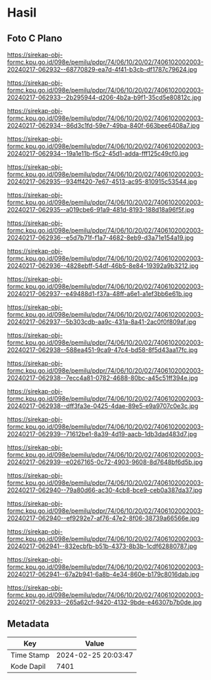 # Hasil

## Foto C Plano

https://sirekap-obj-formc.kpu.go.id/098e/pemilu/pdpr/74/06/10/20/02/7406102002003-20240217-062932--68770829-ea7d-4f41-b3cb-df1787c79624.jpg

https://sirekap-obj-formc.kpu.go.id/098e/pemilu/pdpr/74/06/10/20/02/7406102002003-20240217-062933--2b295944-d206-4b2a-b9f1-35cd5e80812c.jpg

https://sirekap-obj-formc.kpu.go.id/098e/pemilu/pdpr/74/06/10/20/02/7406102002003-20240217-062934--86d3c1fd-59e7-49ba-840f-663bee6408a7.jpg

https://sirekap-obj-formc.kpu.go.id/098e/pemilu/pdpr/74/06/10/20/02/7406102002003-20240217-062934--19a1e11b-f5c2-45d1-adda-fff125c49cf0.jpg

https://sirekap-obj-formc.kpu.go.id/098e/pemilu/pdpr/74/06/10/20/02/7406102002003-20240217-062935--934ff420-7e67-4513-ac95-810915c53544.jpg

https://sirekap-obj-formc.kpu.go.id/098e/pemilu/pdpr/74/06/10/20/02/7406102002003-20240217-062935--a019cbe6-91a9-481d-8193-188d18a96f5f.jpg

https://sirekap-obj-formc.kpu.go.id/098e/pemilu/pdpr/74/06/10/20/02/7406102002003-20240217-062936--e5d7b71f-f1a7-4682-8eb9-d3a71e154a19.jpg

https://sirekap-obj-formc.kpu.go.id/098e/pemilu/pdpr/74/06/10/20/02/7406102002003-20240217-062936--4828ebff-54df-46b5-8e84-19392a9b3212.jpg

https://sirekap-obj-formc.kpu.go.id/098e/pemilu/pdpr/74/06/10/20/02/7406102002003-20240217-062937--e49488d1-f37a-48ff-a6e1-a1ef3bb6e61b.jpg

https://sirekap-obj-formc.kpu.go.id/098e/pemilu/pdpr/74/06/10/20/02/7406102002003-20240217-062937--5b303cdb-aa9c-431a-8a41-2ac0f0f809af.jpg

https://sirekap-obj-formc.kpu.go.id/098e/pemilu/pdpr/74/06/10/20/02/7406102002003-20240217-062938--588ea451-9ca9-47c4-bd58-8f5d43aa17fc.jpg

https://sirekap-obj-formc.kpu.go.id/098e/pemilu/pdpr/74/06/10/20/02/7406102002003-20240217-062938--7ecc4a81-0782-4688-80bc-a45c51ff394e.jpg

https://sirekap-obj-formc.kpu.go.id/098e/pemilu/pdpr/74/06/10/20/02/7406102002003-20240217-062938--dff3fa3e-0425-4dae-89e5-e9a9707c0e3c.jpg

https://sirekap-obj-formc.kpu.go.id/098e/pemilu/pdpr/74/06/10/20/02/7406102002003-20240217-062939--71612be1-8a39-4d19-aacb-1db3dad483d7.jpg

https://sirekap-obj-formc.kpu.go.id/098e/pemilu/pdpr/74/06/10/20/02/7406102002003-20240217-062939--e0267165-0c72-4903-9608-8d7648bf6d5b.jpg

https://sirekap-obj-formc.kpu.go.id/098e/pemilu/pdpr/74/06/10/20/02/7406102002003-20240217-062940--79a80d66-ac30-4cb8-bce9-ceb0a387da37.jpg

https://sirekap-obj-formc.kpu.go.id/098e/pemilu/pdpr/74/06/10/20/02/7406102002003-20240217-062940--ef9292e7-af76-47e2-8f06-38739a66566e.jpg

https://sirekap-obj-formc.kpu.go.id/098e/pemilu/pdpr/74/06/10/20/02/7406102002003-20240217-062941--832ecbfb-b51b-4373-8b3b-1cdf62880787.jpg

https://sirekap-obj-formc.kpu.go.id/098e/pemilu/pdpr/74/06/10/20/02/7406102002003-20240217-062941--67a2b941-6a8b-4e34-860e-b179c8016dab.jpg

https://sirekap-obj-formc.kpu.go.id/098e/pemilu/pdpr/74/06/10/20/02/7406102002003-20240217-062933--265a62cf-9420-4132-9bde-e46307b7b0de.jpg


## Metadata

| Key        | Value               |
| ---------- | ------------------- |
| Time Stamp | 2024-02-25 20:03:47 |
| Kode Dapil | 7401                |



